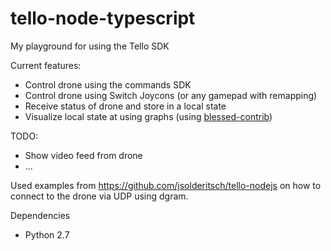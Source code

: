 # tello-node-typescript

My playground for using the Tello SDK

Current features:

- Control drone using the commands SDK
- Control drone using Switch Joycons (or any gamepad with remapping)
- Receive status of drone and store in a local state
- Visualize local state at using graphs (using [blessed-contrib](https://github.com/yaronn/blessed-contrib))

TODO:

- Show video feed from drone
- ...

Used examples from https://github.com/jsolderitsch/tello-nodejs on how to connect to the drone via UDP using dgram.

Dependencies
- Python 2.7